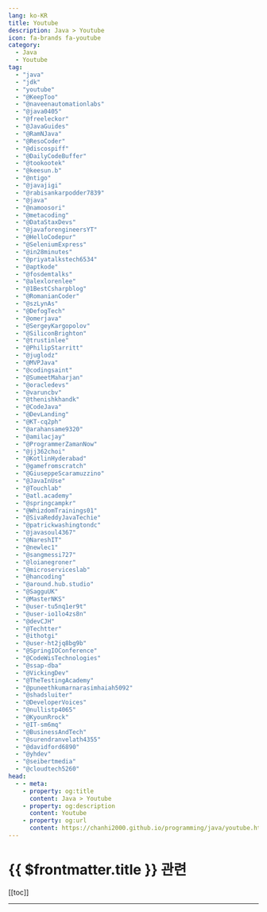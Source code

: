 ```yaml
---
lang: ko-KR
title: Youtube
description: Java > Youtube
icon: fa-brands fa-youtube
category:
  - Java
  - Youtube
tag: 
  - "java"
  - "jdk"
  - "youtube"
  - "@KeepToo"
  - "@naveenautomationlabs"
  - "@java0405"
  - "@freeleckor"
  - "@JavaGuides"
  - "@RamNJava"
  - "@ResoCoder"
  - "@discospiff"
  - "@DailyCodeBuffer"
  - "@tookootek"
  - "@keesun.b"
  - "@ntigo"
  - "@javajigi"
  - "@rabisankarpodder7839"
  - "@java"
  - "@namoosori"
  - "@metacoding"
  - "@DataStaxDevs"
  - "@javaforengineersYT"
  - "@HelloCodepur"
  - "@SeleniumExpress"
  - "@in28minutes"
  - "@priyatalkstech6534"
  - "@aptkode"
  - "@fosdemtalks"
  - "@alexlorenlee"
  - "@1BestCsharpblog"
  - "@RomanianCoder"
  - "@szLynAs"
  - "@DefogTech"
  - "@omerjava"
  - "@SergeyKargopolov"
  - "@SiliconBrighton"
  - "@trustinlee"
  - "@PhilipStarritt"
  - "@juglodz"
  - "@MVPJava"
  - "@codingsaint"
  - "@SumeetMaharjan"
  - "@oracledevs"
  - "@varuncbv"
  - "@thenishkhandk"
  - "@CodeJava"
  - "@DevLanding"
  - "@KT-cq2ph"
  - "@arahansame9320"
  - "@amilacjay"
  - "@ProgrammerZamanNow"
  - "@jj362choi"
  - "@KotlinHyderabad"
  - "@gamefromscratch"
  - "@GiuseppeScaramuzzino"
  - "@JavaInUse"
  - "@Touchlab"
  - "@atl.academy"
  - "@springcampkr"
  - "@WhizdomTrainings01"
  - "@SivaReddyJavaTechie"
  - "@patrickwashingtondc"
  - "@javasoul4367"
  - "@NareshIT"
  - "@newlec1"
  - "@sangmessi727"
  - "@loianegroner"
  - "@microserviceslab"
  - "@hancoding"
  - "@around.hub.studio"
  - "@SagguUK"
  - "@MasterNKS"
  - "@user-tu5nq1er9t"
  - "@user-io1lo4zs8n"
  - "@devCJH"
  - "@Techtter"
  - "@ithotgi"
  - "@user-ht2jq8bg9b"
  - "@SpringIOConference"
  - "@CodeWisTechnologies"
  - "@ssap-dba"
  - "@VickingDev"
  - "@TheTestingAcademy"
  - "@puneethkumarnarasimhaiah5092"
  - "@shadsluiter"
  - "@DeveloperVoices"
  - "@nullistp4065"
  - "@KyounRrock"
  - "@IT-sm6mq"
  - "@BusinessAndTech"
  - "@surendranvelath4355"
  - "@davidford6890"
  - "@yhdev"
  - "@seibertmedia"
  - "@cloudtech5260"
head:
  - - meta:
    - property: og:title
      content: Java > Youtube
    - property: og:description
      content: Youtube
    - property: og:url
      content: https://chanhi2000.github.io/programming/java/youtube.html
---
```


# {{ $frontmatter.title }} 관련

[[toc]]

---

<MyYouTubeItems jsonName="yu-KeepToo" /><!-- KeepToo -->
<MyYouTubeItems jsonName="yu-naveenautomationlabs" /><!-- Naveen AutomationLabs -->
<MyYouTubeItems jsonName="yu-java0405" /><!-- 김기태의 JAVA를 자바 -->
<MyYouTubeItems jsonName="yu-freeleckor" /><!-- 프리렉 -->
<MyYouTubeItems jsonName="yu-JavaGuides" /><!-- Java Guides -->
<MyYouTubeItems jsonName="yu-ResoCoder" /><!-- Reso Coder -->
<MyYouTubeItems jsonName="yu-discospiff" /><!-- Brandan Jones -->
<MyYouTubeItems jsonName="yu-DailyCodeBuffer" /><!-- Daily Code Buffer -->
<MyYouTubeItems jsonName="yu-tookootek" /><!-- tookootek -->
<MyYouTubeItems jsonName="yu-keesun.b" /><!-- 백기선 -->
<MyYouTubeItems jsonName="yu-ntigo" /><!-- 김대협 -->
<MyYouTubeItems jsonName="yu-javajigi" /><!-- 박재성 -->
<MyYouTubeItems jsonName="yu-rabisankarpodder7839" /><!-- Rabi Sankar Podder -->
<MyYouTubeItems jsonName="yu-java" /><!-- Java -->
<MyYouTubeItems jsonName="yu-namoosori" /><!-- 나무소리 -->
<MyYouTubeItems jsonName="yu-metacoding" /><!-- 메타코딩 -->
<MyYouTubeItems jsonName="yu-DataStaxDevs" /><!-- DataStax Developers -->
<MyYouTubeItems jsonName="yu-javaforengineersYT" /><!-- Java for Engineers -->
<MyYouTubeItems jsonName="yu-HelloCodepur" /><!-- Codepur -->
<MyYouTubeItems jsonName="yu-SeleniumExpress" /><!-- Selenium Express -->
<MyYouTubeItems jsonName="yu-in28minutes" /><!-- in28minutes - Cloud Made Easy -->
<MyYouTubeItems jsonName="yu-priyatalkstech6534" /><!-- Priya Talks Tech -->
<MyYouTubeItems jsonName="yu-aptkode" /><!-- aptkode -->
<MyYouTubeItems jsonName="yu-fosdemtalks" /><!-- FOSDEM -->
<MyYouTubeItems jsonName="yu-alexlorenlee" /><!-- Alex Lee -->
<MyYouTubeItems jsonName="yu-1BestCsharpblog" /><!-- 1BestCsharp blog -->
<MyYouTubeItems jsonName="yu-RomanianCoder" /><!-- Dan Geabunea (Romanian Coder) -->
<MyYouTubeItems jsonName="yu-szLynAs" /><!-- LynAs Sazzad -->
<MyYouTubeItems jsonName="yu-DefogTech" /><!-- Defog Tech -->
<MyYouTubeItems jsonName="yu-omerjava" /><!-- omer java -->
<MyYouTubeItems jsonName="yu-SergeyKargopolov" /><!-- Sergey Kargopolov -->
<MyYouTubeItems jsonName="yu-SiliconBrighton" /><!-- Silicon Brighton -->
<MyYouTubeItems jsonName="yu-trustinlee" /><!-- Trustin Lee -->
<MyYouTubeItems jsonName="yu-PhilipStarritt" /><!-- Philip Starritt -->
<MyYouTubeItems jsonName="yu-juglodz" /><!-- Jug Łódź -->
<MyYouTubeItems jsonName="yu-MVPJava" /><!-- MVP Java -->
<MyYouTubeItems jsonName="yu-codingsaint" /><!-- Coding Saint -->
<MyYouTubeItems jsonName="yu-SumeetMaharjan" /><!-- Sumeet Maharjan -->
<MyYouTubeItems jsonName="yu-oracledevs" /><!-- Oracle Developers -->
<MyYouTubeItems jsonName="yu-varuncbv" /><!-- LETS-START-CODING By Varun cbv -->
<MyYouTubeItems jsonName="yu-thenishkhandk" /><!-- ThenisH -->
<MyYouTubeItems jsonName="yu-CodeJava" /><!-- Code Java -->
<MyYouTubeItems jsonName="yu-DevLanding" /><!-- Dev Landing -->
<MyYouTubeItems jsonName="yu-KT-cq2ph" /><!-- K T -->
<MyYouTubeItems jsonName="yu-arahansame9320" /><!-- arahansa me -->
<MyYouTubeItems jsonName="yu-amilacjay" /><!-- Amila -->
<MyYouTubeItems jsonName="yu-ProgrammerZamanNow" /><!-- Programmer Zaman Now -->
<MyYouTubeItems jsonName="yu-jj362choi" /><!-- 옥탑방개발자 -->
<MyYouTubeItems jsonName="yu-KotlinHyderabad" /><!-- Kotlin Hyderabad -->
<MyYouTubeItems jsonName="yu-gamefromscratch" /><!-- Gamefromscratch -->
<MyYouTubeItems jsonName="yu-GiuseppeScaramuzzino" /><!-- Giuseppe Scaramuzzino -->
<MyYouTubeItems jsonName="yu-JavaInUse" /><!-- JavaInUse -->
<MyYouTubeItems jsonName="yu-Touchlab" /><!-- Touchlab -->
<MyYouTubeItems jsonName="yu-atl.academy" /><!-- ATL Academy (by Lucas Moy) -->
<MyYouTubeItems jsonName="yu-springcampkr" /><!-- SpringCamp by KSUG -->
<MyYouTubeItems jsonName="yu-WhizdomTrainings01" /><!-- Ashish Thakur -->
<MyYouTubeItems jsonName="yu-patrickwashingtondc" /><!-- Patrick WashingtonDC -->
<MyYouTubeItems jsonName="yu-javasoul4367" /><!-- JavaSoul -->
<MyYouTubeItems jsonName="yu-NareshIT" /><!-- Naresh i Technologies -->
<MyYouTubeItems jsonName="yu-newlec1" /><!-- 뉴렉처 -->
<MyYouTubeItems jsonName="yu-sangmessi727" /><!-- Sangmessi -->
<MyYouTubeItems jsonName="yu-loianegroner" /><!-- Loiane Groner -->
<MyYouTubeItems jsonName="yu-microserviceslab" /><!-- Microservices Lab -->
<MyYouTubeItems jsonName="yu-hancoding" /><!-- 한코딩 -->
<MyYouTubeItems jsonName="yu-around.hub.studio" /><!-- 어라운드 허브 스튜디오 - Around Hub Studio -->
<MyYouTubeItems jsonName="yu-MasterNKS" /><!-- 남궁성의 정석코딩 -->
<MyYouTubeItems jsonName="yu-user-tu5nq1er9t" /><!-- 구멍가게 코딩단 -->
<MyYouTubeItems jsonName="yu-user-io1lo4zs8n" /><!-- 유영준 -->
<MyYouTubeItems jsonName="yu-Techtter" /><!-- Techtter -->
<MyYouTubeItems jsonName="yu-ithotgi" /><!-- IT핥기 -->
<MyYouTubeItems jsonName="yu-SpringIOConference" /><!-- Spring I/O -->
<MyYouTubeItems jsonName="yu-CodeWisTechnologies" /><!-- CodeWis Technologies -->
<MyYouTubeItems jsonName="yu-ssap-dba" /><!-- 쌉DBA -->
<MyYouTubeItems jsonName="yu-VickingDev" /><!-- VickingDev -->
<MyYouTubeItems jsonName="yu-TheTestingAcademy" /><!-- The Testing Academy -->
<MyYouTubeItems jsonName="yu-puneethkumarnarasimhaiah5092" /><!-- Puneeth Kumar Narasimhaiah -->
<MyYouTubeItems jsonName="yu-shadsluiter" /><!-- Programming w/ Professor Sluiter -->
<MyYouTubeItems jsonName="yu-DeveloperVoices" /><!-- Developer Voices -->
<MyYouTubeItems jsonName="yu-nullistp4065" /><!-- 뇽꾸 -->
<MyYouTubeItems jsonName="yu-KyounRrock" /><!-- Kyeongrok Kim -->
<MyYouTubeItems jsonName="yu-IT-sm6mq" /><!-- IT 늦공 김부장 -->
<MyYouTubeItems jsonName="yu-BusinessAndTech" /><!-- Craig Piercy -->
<MyYouTubeItems jsonName="yu-surendranvelath4355" /><!-- Surendran Velath -->
<MyYouTubeItems jsonName="yu-davidford6890" /><!-- David Ford -->
<MyYouTubeItems jsonName="yu-yhdev" /><!-- 김영한 -->
<MyYouTubeItems jsonName="yu-seibertmedia" /><!-- SEIBERTMEDIA -->
<MyYouTubeItems jsonName="yu-cloudtech5260" /><!-- CloudTech -->
<MyYouTubeItems jsonName="yu-goobar" /><!-- goobar -->
<MyYouTubeItems jsonName="yu-TheKiranAcademy" /><!-- The Kiran Academy - Java By Kiran -->
<MyYouTubeItems jsonName="yu-codingpiece" /><!-- 코딩한조각 -->
<MyYouTubeItems jsonName="yu-eunwoossaem" /><!-- 은우쌤 -->
<MyYouTubeItems jsonName="yu-CodingWithJohn" /><!-- Coding with John -->
<MyYouTubeItems jsonName="yu-dr.javaher" /><!-- Dr. Nina Javaher -->
<MyYouTubeItems jsonName="yu-csezsw" /><!-- ezsw -->
<MyYouTubeItems jsonName="yu-bienadam" /><!-- Adam Bien -->
<MyYouTubeItems jsonName="yu-joeappleton3479" /><!-- joe Appleton -->
<MyYouTubeItems jsonName="yu-KeepOnCoding" /><!-- Keep On Coding -->
<MyYouTubeItems jsonName="yu-ajudmeister" /><!-- Andreas Jud -->
<MyYouTubeItems jsonName="yu-vaadinofficial" /><!-- vaadinofficial  -->
<MyYouTubeItems jsonName="yu-with-neighbors" />    <!-- 이웃팔촌 -->
<MyYouTubeItems jsonName="yu-CodeSpitz" /><!-- 코드스피츠 -->
<MyYouTubeItems jsonName="yu-caveofprogramming" /><!-- Cave of Programming -->
<MyYouTubeItems jsonName="yu-tom-delalande" /><!-- Tom Delalande -->
<MyYouTubeItems jsonName="yu-perpear1" /><!-- 코딩형 -->
<MyYouTubeItems jsonName="yu-poseidon.program" /><!-- poseidon -->
<MyYouTubeItems jsonName="yu-ProgrammingKnowledge" /><!-- ProgrammingKnowledge -->
<MyYouTubeItems jsonName="yu-typealias" /><!-- Dave Leeds -->
<MyYouTubeItems jsonName="yu-RefactoringDuncan" /><!-- Refactoring  to Kotlin -->
<MyYouTubeItems jsonName="yu-amitshekhar" /><!-- Amit Shekhar -->
<MyYouTubeItems jsonName="yu-rockthejvm" /><!-- Rock the JVM -->
<MyYouTubeItems jsonName="yu-DevMadeEasy" /><!-- Web Dev Made Easy -->
<MyYouTubeItems jsonName="yu-126leebs" /><!-- Tartaglia_타르탈리아 TV -->

<TagLinks />